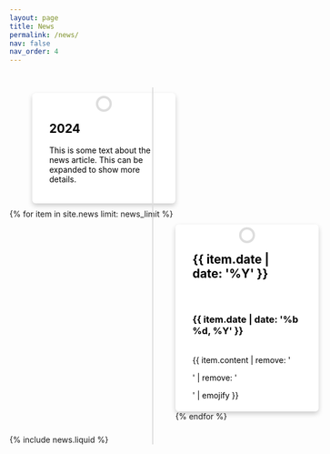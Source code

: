 ```yaml
---
layout: page
title: News
permalink: /news/
nav: false
nav_order: 4
---
```

<style>
.timeline {
    position: relative;
    max-width: 1200px;
    margin: 40px auto;
}

.timeline::after {
    content: '';
    position: absolute;
    width: 2px; /* Slimmer line for a more refined look */
    background-color: #ddd;
    top: 0;
    bottom: 0;
    left: 50%;
    transform: translateX(-50%);
}

.container {
    padding: 10px 40px;
    position: relative;
    background-color: inherit;
    width: 50%;
}

.left {
    left: 0;
}

.right {
    left: 50%;
}

.content {
    padding: 20px 30px;
    background-color: white;
    position: relative;
    border-radius: 6px;
    box-shadow: 0 4px 8px 0 rgba(0,0,0,0.2); /* Add shadow for depth */
    color: black;
}

/* Adjust the position of the content boxes */
.left .content {
    margin-left: 0px;
    margin-right: auto;
}

.right .content {
    margin-left: auto;
    margin-right: 0;
}

/* Position the timeline dots correctly */
.container::after {
    content: '';
    position: absolute;
    width: 20px;
    height: 20px;
    background-color: white;
    border: 4px solid #ddd;
    top: 15px;
    border-radius: 50%;
    z-index: 1;
    transform: translateX(-50%);
}

.left::after {
    left: 50%;
}

.right::after {
    left: 50%;
}

@media screen and (max-width: 600px) {
    .container {
        width: 100%;
        padding-left: 70px; /* Adjust as needed for smaller screens */
        padding-right: 25px; /* Adjust as needed for smaller screens */
    }
    .left::after, .right::after {
        left: 0;
    }
    .left .content, .right .content {
        margin-left: 0;
        margin-right: 0;
    }
}
    /* Add more styling according to your preference */
</style>

<div class="timeline">
    <div class="container left">
        <div class="content">
            <h2>2024</h2>
            <p>This is some text about the news article. This can be expanded to show more details.</p>
        </div>
    </div>
    {% for item in site.news limit: news_limit %}
        <div class="container right">
            <div class="content">
                <h2> {{ item.date | date: '%Y' }} </h2> <br>
                <h3> {{ item.date | date: '%b %d, %Y' }} </h3> <br>
                {{ item.content | remove: '<p>' | remove: '</p>' | emojify }}
            </div>
    {% endfor %}
</div>

<script type='text/javascript'>
    document.addEventListener('DOMContentLoaded', (event) => {
    const expandables = document.querySelectorAll('.content');
    expandables.forEach((item) => {
        item.addEventListener('click', function() {
            // Toggle expanded class to change height or show more content
            this.classList.toggle('expanded');
            // You might want to change this to adjust the display of expanded content
        });
    });
});
</script>


{% include news.liquid %}